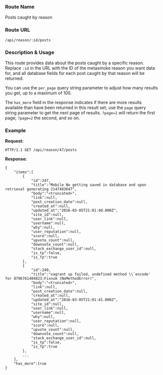 ### Route Name
Posts caught by reason

### Route URL

    /api/reason/:id/posts

### Description & Usage
This route provides data about the posts caught by a specific reason. Replace `:id` in the URL with the ID of the metasmoke reason you want data for, and all database fields for each post caught by that reason will be returned.

You can use the `per_page` query string parameter to adjust how many results you get, up to a maximum of 100.

The `has_more` field in the response indicates if there are more results available than have been returned in this result set; use the `page` query string parameter to get the next page of results. `?page=1` will return the first page; `?page=2` the second, and so on.

### Example
**Request:**

    HTTP/1.1 GET /api/reason/47/posts

**Response:**

    {
        "items":[
            {
                "id":247,
                "title":"Mobile No getting saved in database and upon retrieval generating 2147483647",
                "body":"<truncated>",
                "link":null,
                "post_creation_date":null,
                "created_at":null,
                "updated_at":"2016-03-05T21:01:40.000Z",
                "site_id":null,
                "user_link":null,
                "username":null,
                "why":null,
                "user_reputation":null,
                "score":null,
                "upvote_count":null,
                "downvote_count":null,
                "stack_exchange_user_id":null,
                "is_tp":false,
                "is_fp":true
            },
            {
                "id":249,
                "title":"vagrant up failed, undefined method \\`encode' for 8796761404823:Fixnum (NoMethodError)",
                "body":"<truncated>",
                "link":null,
                "post_creation_date":null,
                "created_at":null,
                "updated_at":"2016-03-05T21:01:41.000Z",
                "site_id":null,
                "user_link":null,
                "username":null,
                "why":null,
                "user_reputation":null,
                "score":null,
                "upvote_count":null,
                "downvote_count":null,
                "stack_exchange_user_id":null,
                "is_tp":false,
                "is_fp":true
            },
            ...
        ],
        "has_more":true
    }